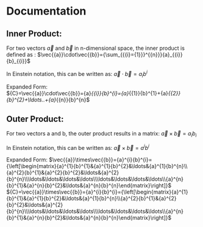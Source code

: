 # Documentation
## Inner Product:

For two vectors $\vec{{a}}$ and $\vec{{b}}$ in n-dimensional space, the inner product is defined as :
$\vec{{a}}\cdot\vec{{b}}={\sum_{{{i}={1}}}^{{n}}}{a}_{{i}}{b}_{{i}}$

In Einstein notation, this can be written as:
$\vec{{a}}\cdot\vec{{b}}={a}_{{i}}{b}^{i}$

Expanded Form:  
$\{C}=\vec{{a}}\cdot\vec{{b}}={a}_{{i}}{b}^{i}={a}_{{1}}{b}^{1}+{a}_{{2}}{b}^{2}+\ldots..+{a}_{{n}}{b}^{n}$

## Outer Product: 

For two vectors a and b, the outer product results in a matrix:
$\displaystyle\vec{{a}}\times\vec{{b}}={a}_{{i}}{b}_{{i}}$

In Einstein notation, this can be written as:
$\displaystyle\vec{{a}}\times\vec{{b}}={a}^{i}{b}^{i}$

Expanded Form:
$\vec{{a}}\times\vec{{b}}={a}^{i}{b}^{i}={\left[\begin{matrix}{a}^{1}{b}^{1}&{a}^{1}{b}^{2}&\ldots&{a}^{1}{b}^{n}\\{a}^{2}{b}^{1}&{a}^{2}{b}^{2}&\ldots&{a}^{2}{b}^{n}\\\ldots&\ldots&\ldots&\ldots\\\ldots&\ldots&\ldots&\ldots\\{a}^{n}{b}^{1}&{a}^{n}{b}^{2}&\ldots&{a}^{n}{b}^{n}\end{matrix}\right]}$
${C}=\vec{{a}}\times\vec{{b}}={a}^{i}{b}^{i}={\left[\begin{matrix}{a}^{1}{b}^{1}&{a}^{1}{b}^{2}&\ldots&{a}^{1}{b}^{n}\\{a}^{2}{b}^{1}&{a}^{2}{b}^{2}&\ldots&{a}^{2}{b}^{n}\\\ldots&\ldots&\ldots&\ldots\\\ldots&\ldots&\ldots&\ldots\\{a}^{n}{b}^{1}&{a}^{n}{b}^{2}&\ldots&{a}^{n}{b}^{n}\end{matrix}\right]}$
